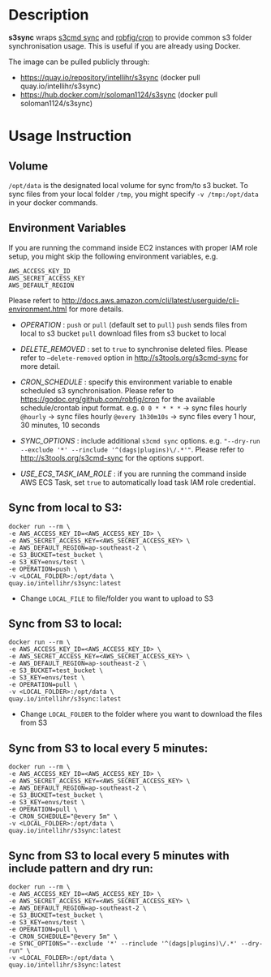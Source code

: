 # Description

**s3sync** wraps [s3cmd sync](http://s3tools.org/s3cmd-sync) and [robfig/cron](https://github.com/robfig/cron)
to provide common s3 folder synchronisation usage. This is useful if you are already using Docker.

The image can be pulled publicly through:

- https://quay.io/repository/intellihr/s3sync (docker pull quay.io/intellihr/s3sync)
- https://hub.docker.com/r/soloman1124/s3sync (docker pull soloman1124/s3sync)


# Usage Instruction

## Volume

`/opt/data` is the designated local volume for sync from/to s3 bucket. To sync files from
your local folder `/tmp`, you might specify `-v /tmp:/opt/data` in your docker commands.


## Environment Variables

If you are  running the command inside EC2 instances with proper IAM role setup, you might skip the following
environment variables, e.g.

```
AWS_ACCESS_KEY_ID
AWS_SECRET_ACCESS_KEY
AWS_DEFAULT_REGION
```

Please refert to http://docs.aws.amazon.com/cli/latest/userguide/cli-environment.html for more details.

- *OPERATION* : `push` or `pull` (default set to `pull`)
  `push` sends files from local to s3 bucket
  `pull` download files from s3 bucket to local

- *DELETE_REMOVED* : set to `true` to synchronise deleted files. Please refer to `—delete-removed` option in http://s3tools.org/s3cmd-sync for more detail.

- *CRON_SCHEDULE* : specify this environment variable to enable scheduled s3 synchronisation. Please refer to https://godoc.org/github.com/robfig/cron for the available schedule/crontab input format. e.g.
`0 0 * * * *` -> sync files hourly
`@hourly` -> sync files hourly
`@every 1h30m10s` -> sync files every 1 hour, 30 minutes, 10 seconds

- *SYNC_OPTIONS* : include additional `s3cmd sync` options. e.g. `"--dry-run --exclude '*' --rinclude '^(dags|plugins)\/.*'"`. Please refer to http://s3tools.org/s3cmd-sync for the options support.

- *USE_ECS_TASK_IAM_ROLE* : if you are running the command inside AWS ECS Task, set `true` to automatically load task IAM role credential.


## Sync from local to S3:

```!bash
docker run --rm \
-e AWS_ACCESS_KEY_ID=<AWS_ACCESS_KEY_ID> \
-e AWS_SECRET_ACCESS_KEY=<AWS_SECRET_ACCESS_KEY> \
-e AWS_DEFAULT_REGION=ap-southeast-2 \
-e S3_BUCKET=test_bucket \
-e S3_KEY=envs/test \
-e OPERATION=push \
-v <LOCAL_FOLDER>:/opt/data \
quay.io/intellihr/s3sync:latest
```

* Change `LOCAL_FILE` to file/folder you want to upload to S3


## Sync from S3 to local:

```!bash
docker run --rm \
-e AWS_ACCESS_KEY_ID=<AWS_ACCESS_KEY_ID> \
-e AWS_SECRET_ACCESS_KEY=<AWS_SECRET_ACCESS_KEY> \
-e AWS_DEFAULT_REGION=ap-southeast-2 \
-e S3_BUCKET=test_bucket \
-e S3_KEY=envs/test \
-e OPERATION=pull \
-v <LOCAL_FOLDER>:/opt/data \
quay.io/intellihr/s3sync:latest
```

* Change `LOCAL_FOLDER` to the folder where you want to download the files from S3


## Sync from S3 to local every 5 minutes:

```!bash
docker run --rm \
-e AWS_ACCESS_KEY_ID=<AWS_ACCESS_KEY_ID> \
-e AWS_SECRET_ACCESS_KEY=<AWS_SECRET_ACCESS_KEY> \
-e AWS_DEFAULT_REGION=ap-southeast-2 \
-e S3_BUCKET=test_bucket \
-e S3_KEY=envs/test \
-e OPERATION=pull \
-e CRON_SCHEDULE="@every 5m" \
-v <LOCAL_FOLDER>:/opt/data \
quay.io/intellihr/s3sync:latest
```


## Sync from S3 to local every 5 minutes with include pattern and dry run:

```!bash
docker run --rm \
-e AWS_ACCESS_KEY_ID=<AWS_ACCESS_KEY_ID> \
-e AWS_SECRET_ACCESS_KEY=<AWS_SECRET_ACCESS_KEY> \
-e AWS_DEFAULT_REGION=ap-southeast-2 \
-e S3_BUCKET=test_bucket \
-e S3_KEY=envs/test \
-e OPERATION=pull \
-e CRON_SCHEDULE="@every 5m" \
-e SYNC_OPTIONS="--exclude '*' --rinclude '^(dags|plugins)\/.*' --dry-run" \
-v <LOCAL_FOLDER>:/opt/data \
quay.io/intellihr/s3sync:latest
```
